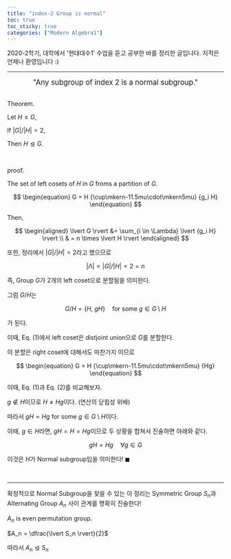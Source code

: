 ```yaml
---
title: "index-2 Group is normal"
toc: true
toc_sticky: true
categories: ["Modern Algebra1"]
---
```



2020-2학기, 대학에서 '현대대수1' 수업을 듣고 공부한 바를 정리한 글입니다. 지적은 언제나 환영입니다 :)

<hr>

<div style="text-align: center">
<big>"Any subgroup of index 2 is a normal subgroup."</big>
</div>

<br>

<span class="statement-title">Theorem.</span><br>

<div class="notice" markdown="1">

Let $H \le G$,

If $\lvert G \rvert / \lvert H \rvert = 2$,

Then $H \trianglelefteq G$.

</div>

<br>

<span class="statement-title">proof.</span><br>

<div class="math-statement" markdown="1">

The set of left cosets of $H$ in $G$ froms a partition of $G$.

$$
\begin{equation}
G = H {\cup\mkern-11.5mu\cdot\mkern5mu} {g_i H}
\end{equation}
$$

Then,

$$
\begin{aligned}
    \lvert G \rvert &= \sum_{i \in \Lambda} \lvert {g_i H} \rvert \\
    & = n \times \lvert H \rvert
\end{aligned}
$$

또한, 정리에서 $\lvert G \rvert / \lvert H \rvert = 2$라고 했으므로

$$
\lvert \Lambda \rvert = \lvert G \rvert / \lvert H \rvert = 2 = n
$$

즉, Group $G$가 2개의 left coset으로 분할됨을 의미한다.

그럼 $G/H$는

$$
G/H = \{ H, \; gH \} \quad \textrm{for some} \; g \in G \setminus H
$$

가 된다.

이때, Eq. (1)에서 left coset은 distjoint union으로 $G$를 분할한다.

이 분할은 right coset에 대해서도 마찬가지 이므로

$$
\begin{equation}
    G = H {\cup\mkern-11.5mu\cdot\mkern5mu} {Hg}
\end{equation}
$$

이때, Eq. (1)과 Eq. (2)를 비교해보자.

$g \notin H$이므로 $H \ne Hg$이다. (연산의 닫힘성 위배)

따라서 $gH = Hg$ for some $g \in G \setminus H$이다.

이때, $g \in H$라면, $gH = H = Hg$이므로 두 상황을 합쳐서 진술하면 아래와 같다.

$$
gH = Hg \quad \forall g \in G
$$

이것은 $H$가 Normal subgroup임을 의미한다! $\blacksquare$

</div>

<br>
<hr>

확정적으로 Normal Subgroup을 찾을 수 있는  이 정리는 Symmetric Group $S_n$과 Alternating Group $A_n$ 사이 관계를 명확히 진술한다!

<div class="statement">

$A_n$ is even permutation group.

$A_n = \dfrac{\lvert S_n \rvert}{2}$

따라서 $A_n \trianglelefteq S_n$

</div>
